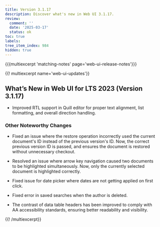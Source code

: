 ```yaml
---
title: Version 3.1.17
description: Discover what's new in Web UI 3.1.17.
review:
  comment: ''
  date: '2025-03-17'
  status: ok
toc: true
labels:
tree_item_index: 984
hidden: true
---
```


{{{multiexcerpt 'matching-notes' page='web-ui-release-notes'}}}

{{! multiexcerpt name='web-ui-updates'}}

## What’s New in Web UI for LTS 2023 (Version 3.1.17)

- Improved RTL support in Quill editor for proper text alignment, list formatting, and overall direction handling.

### Other Noteworthy Changes

- Fixed an issue where the restore operation incorrectly used the current document's ID instead of the previous version's ID. Now, the correct previous version ID is passed, and ensures the document is restored without unnecessary checkout.<br/>

- Resolved an issue where arrow key navigation caused two documents to be highlighted simultaneously. Now, only the currently selected document is highlighted correctly.<br/>

- Fixed issue for date picker where dates are not getting applied on first click.<br/>

- Fixed error in saved searches when the author is deleted.<br/>

- The contrast of data table headers has been improved to comply with AA accessibility standards, ensuring better readability and visibility.<br/>

{{! /multiexcerpt}}
